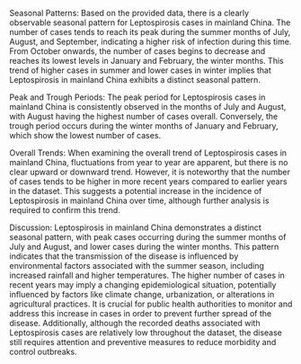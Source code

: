 Seasonal Patterns: 
Based on the provided data, there is a clearly observable seasonal pattern for Leptospirosis cases in mainland China. The number of cases tends to reach its peak during the summer months of July, August, and September, indicating a higher risk of infection during this time. From October onwards, the number of cases begins to decrease and reaches its lowest levels in January and February, the winter months. This trend of higher cases in summer and lower cases in winter implies that Leptospirosis in mainland China exhibits a distinct seasonal pattern.

Peak and Trough Periods:
The peak period for Leptospirosis cases in mainland China is consistently observed in the months of July and August, with August having the highest number of cases overall. Conversely, the trough period occurs during the winter months of January and February, which show the lowest number of cases.

Overall Trends:
When examining the overall trend of Leptospirosis cases in mainland China, fluctuations from year to year are apparent, but there is no clear upward or downward trend. However, it is noteworthy that the number of cases tends to be higher in more recent years compared to earlier years in the dataset. This suggests a potential increase in the incidence of Leptospirosis in mainland China over time, although further analysis is required to confirm this trend.

Discussion:
Leptospirosis in mainland China demonstrates a distinct seasonal pattern, with peak cases occurring during the summer months of July and August, and lower cases during the winter months. This pattern indicates that the transmission of the disease is influenced by environmental factors associated with the summer season, including increased rainfall and higher temperatures. The higher number of cases in recent years may imply a changing epidemiological situation, potentially influenced by factors like climate change, urbanization, or alterations in agricultural practices. It is crucial for public health authorities to monitor and address this increase in cases in order to prevent further spread of the disease. Additionally, although the recorded deaths associated with Leptospirosis cases are relatively low throughout the dataset, the disease still requires attention and preventive measures to reduce morbidity and control outbreaks.